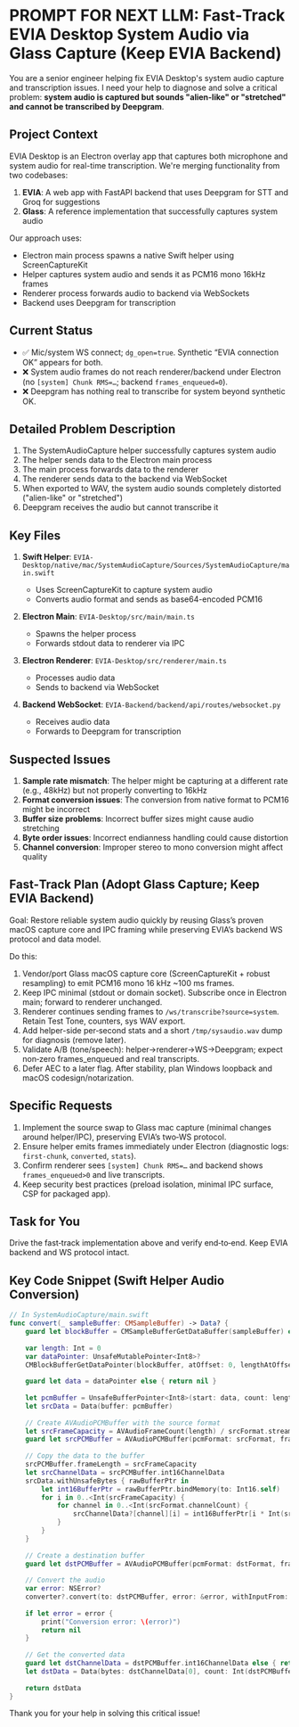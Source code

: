 # PROMPT FOR NEXT LLM: Fast‑Track EVIA Desktop System Audio via Glass Capture (Keep EVIA Backend)

You are a senior engineer helping fix EVIA Desktop's system audio capture and transcription issues. I need your help to diagnose and solve a critical problem: **system audio is captured but sounds "alien-like" or "stretched" and cannot be transcribed by Deepgram**.

## Project Context

EVIA Desktop is an Electron overlay app that captures both microphone and system audio for real-time transcription. We're merging functionality from two codebases:

1. **EVIA**: A web app with FastAPI backend that uses Deepgram for STT and Groq for suggestions
2. **Glass**: A reference implementation that successfully captures system audio

Our approach uses:
- Electron main process spawns a native Swift helper using ScreenCaptureKit
- Helper captures system audio and sends it as PCM16 mono 16kHz frames
- Renderer process forwards audio to backend via WebSockets
- Backend uses Deepgram for transcription

## Current Status

- ✅ Mic/system WS connect; `dg_open=true`. Synthetic “EVIA connection OK” appears for both.
- ❌ System audio frames do not reach renderer/backend under Electron (no `[system] Chunk RMS=…`; backend `frames_enqueued=0`).
- ❌ Deepgram has nothing real to transcribe for system beyond synthetic OK.

## Detailed Problem Description

1. The SystemAudioCapture helper successfully captures system audio
2. The helper sends data to the Electron main process
3. The main process forwards data to the renderer
4. The renderer sends data to the backend via WebSocket
5. When exported to WAV, the system audio sounds completely distorted ("alien-like" or "stretched")
6. Deepgram receives the audio but cannot transcribe it

## Key Files

1. **Swift Helper**: `EVIA-Desktop/native/mac/SystemAudioCapture/Sources/SystemAudioCapture/main.swift`
   - Uses ScreenCaptureKit to capture system audio
   - Converts audio format and sends as base64-encoded PCM16

2. **Electron Main**: `EVIA-Desktop/src/main/main.ts`
   - Spawns the helper process
   - Forwards stdout data to renderer via IPC

3. **Electron Renderer**: `EVIA-Desktop/src/renderer/main.ts`
   - Processes audio data
   - Sends to backend via WebSocket

4. **Backend WebSocket**: `EVIA-Backend/backend/api/routes/websocket.py`
   - Receives audio data
   - Forwards to Deepgram for transcription

## Suspected Issues

1. **Sample rate mismatch**: The helper might be capturing at a different rate (e.g., 48kHz) but not properly converting to 16kHz
2. **Format conversion issues**: The conversion from native format to PCM16 might be incorrect
3. **Buffer size problems**: Incorrect buffer sizes might cause audio stretching
4. **Byte order issues**: Incorrect endianness handling could cause distortion
5. **Channel conversion**: Improper stereo to mono conversion might affect quality

## Fast‑Track Plan (Adopt Glass Capture; Keep EVIA Backend)

Goal: Restore reliable system audio quickly by reusing Glass’s proven macOS capture core and IPC framing while preserving EVIA’s backend WS protocol and data model.

Do this:
1. Vendor/port Glass macOS capture core (ScreenCaptureKit + robust resampling) to emit PCM16 mono 16 kHz ~100 ms frames.
2. Keep IPC minimal (stdout or domain socket). Subscribe once in Electron main; forward to renderer unchanged.
3. Renderer continues sending frames to `/ws/transcribe?source=system`. Retain Test Tone, counters, sys WAV export.
4. Add helper-side per‑second stats and a short `/tmp/sysaudio.wav` dump for diagnosis (remove later).
5. Validate A/B (tone/speech): helper→renderer→WS→Deepgram; expect non‑zero frames_enqueued and real transcripts.
6. Defer AEC to a later flag. After stability, plan Windows loopback and macOS codesign/notarization.

## Specific Requests

1. Implement the source swap to Glass mac capture (minimal changes around helper/IPC), preserving EVIA’s two‑WS protocol.
2. Ensure helper emits frames immediately under Electron (diagnostic logs: `first-chunk`, `converted`, `stats`).
3. Confirm renderer sees `[system] Chunk RMS=…` and backend shows `frames_enqueued>0` and live transcripts.
4. Keep security best practices (preload isolation, minimal IPC surface, CSP for packaged app).

## Task for You

Drive the fast‑track implementation above and verify end‑to‑end. Keep EVIA backend and WS protocol intact.

## Key Code Snippet (Swift Helper Audio Conversion)

```swift
// In SystemAudioCapture/main.swift
func convert(_ sampleBuffer: CMSampleBuffer) -> Data? {
    guard let blockBuffer = CMSampleBufferGetDataBuffer(sampleBuffer) else { return nil }
    
    var length: Int = 0
    var dataPointer: UnsafeMutablePointer<Int8>?
    CMBlockBufferGetDataPointer(blockBuffer, atOffset: 0, lengthAtOffsetOut: nil, totalLengthOut: &length, dataPointerOut: &dataPointer)
    
    guard let data = dataPointer else { return nil }
    
    let pcmBuffer = UnsafeBufferPointer<Int8>(start: data, count: length)
    let srcData = Data(buffer: pcmBuffer)
    
    // Create AVAudioPCMBuffer with the source format
    let srcFrameCapacity = AVAudioFrameCount(length) / srcFormat.streamDescription.pointee.mBytesPerFrame
    guard let srcPCMBuffer = AVAudioPCMBuffer(pcmFormat: srcFormat, frameCapacity: srcFrameCapacity) else { return nil }
    
    // Copy the data to the buffer
    srcPCMBuffer.frameLength = srcFrameCapacity
    let srcChannelData = srcPCMBuffer.int16ChannelData
    srcData.withUnsafeBytes { rawBufferPtr in
        let int16BufferPtr = rawBufferPtr.bindMemory(to: Int16.self)
        for i in 0..<Int(srcFrameCapacity) {
            for channel in 0..<Int(srcFormat.channelCount) {
                srcChannelData?[channel][i] = int16BufferPtr[i * Int(srcFormat.channelCount) + channel]
            }
        }
    }
    
    // Create a destination buffer
    guard let dstPCMBuffer = AVAudioPCMBuffer(pcmFormat: dstFormat, frameCapacity: dstFrameCapacity) else { return nil }
    
    // Convert the audio
    var error: NSError?
    converter?.convert(to: dstPCMBuffer, error: &error, withInputFrom: { _, _ in .haveData })
    
    if let error = error {
        print("Conversion error: \(error)")
        return nil
    }
    
    // Get the converted data
    guard let dstChannelData = dstPCMBuffer.int16ChannelData else { return nil }
    let dstData = Data(bytes: dstChannelData[0], count: Int(dstPCMBuffer.frameLength * dstFormat.streamDescription.pointee.mBytesPerFrame))
    
    return dstData
}
```

Thank you for your help in solving this critical issue!
